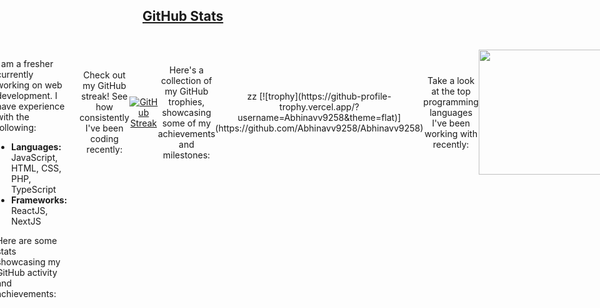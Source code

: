 <h2 id="github-stats" dir="auto">
  
  <a class="heading-link d-flex" href="#github-stats">GitHub Stats</a>
  
</h2>

<div id="github-stats" style="padding: 20px; display: flex; justify-content: center; align-items: flex-start;">
  
  <div style=" text-align: left; margin-right: 20px;">
    <p>I am a fresher currently working on web development. I have experience with the following:</p>
    <ul>
      <li><strong>Languages:</strong> JavaScript, HTML, CSS, PHP, TypeScript</li>
      <li><strong>Frameworks:</strong> ReactJS, NextJS</li>
    </ul>
    <p>Here are some stats showcasing my GitHub activity and achievements:</p>
  </div>

  <div style=" display: flex; justify-content: center; align-items: center; text-align: center;">
    
  <!-- GitHub Streak -->
  <p>Check out my GitHub streak! See how consistently I've been coding recently:</p>

<div align="center">

  [![GitHub Streak](https://streak-stats.demolab.com/?user=Abhinavv9258&theme=flat)](https://github.com/Abhinavv9258/Abhinavv9258)
  
</div>
  
  <!-- GitHub Trophies -->
  <p>Here's a collection of my GitHub trophies, showcasing some of my achievements and milestones:</p>

<div align="center">
zz
  [![trophy](https://github-profile-trophy.vercel.app/?username=Abhinavv9258&theme=flat)](https://github.com/Abhinavv9258/Abhinavv9258)
  
</div>

  <!-- Top Languages -->
  <p>Take a look at the top programming languages I've been working with recently:</p>

<div align="center">

<a href="https://github.com/anuraghazra/convoychat">
  
  <img height=200 align="center" src="https://github-readme-stats.vercel.app/api/top-langs/?username=Abhinavv9258&hide_progress=true&langs_count=8&hide=hack,jupyter%20notebook,kotlin,shell,assembly&card_width=220" />
  
</a>

<!---
  [![Top Langs](https://github-readme-stats.vercel.app/api/top-langs/?username=Abhinavv9258&hide_progress=true&langs_count=8&hide=hack,jupyter%20notebook,kotlin,shell,assembly)](https://github.com/Abhinavv9258/Abhinavv9258)
   --->
   
</div>

  </div>

</div>
